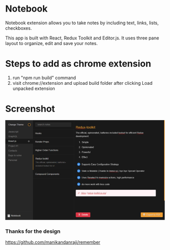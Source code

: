 # Notebook
Notebook extension allows you to take notes by including text, links, lists, checkboxes.

This app is built with React, Redux Toolkit and Editor.js. It uses three pane layout to organize, edit and save your notes.

# Steps to add as chrome extension
1) run "npm run build" command
2) visit chrome://extension and upload build folder after clicking Load unpacked extension 

# Screenshot

![](https://raw.githubusercontent.com/ravisojitra/notebook/master/screenshot.png)


### Thanks for the design

https://github.com/manikandanraji/remember
